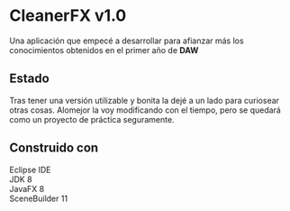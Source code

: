 # CleanerFX v1.0

Una aplicación que empecé a desarrollar para afianzar más los conocimientos obtenidos en el primer año de **DAW**

## Estado

Tras tener una versión utilizable y bonita la dejé a un lado para curiosear otras cosas. Alomejor la voy modificando con el tiempo, pero 
se quedará como un proyecto de práctica seguramente.


## Construido con

Eclipse IDE<br/>
JDK 8<br/>
JavaFX 8<br/>
SceneBuilder 11<br/>


